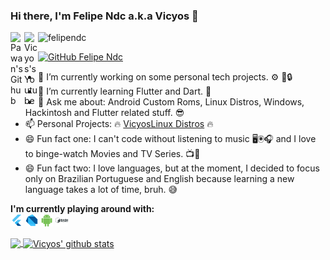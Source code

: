 ### Hi there, I'm Felipe Ndc a.k.a Vicyos 👋

<!---
Testing!
--->
<p align="left"> <img src="https://komarev.com/ghpvc/?username=felipendc&label=Views&color=blue&style=plastic" alt="felipendc" /> 

<a href="https://github.com/felipendc">
  <img align="left" alt="Pawan's Github" width="22px" src="https://cdn.jsdelivr.net/npm/simple-icons@v3/icons/github.svg" />
</a>

<a href="https://www.youtube.com/playlist?list=PLEHnzNeoCcNzT-ZpVu7aywVocaxr7XgNS">
  <img align="left" alt="Vicyos's Youtube" width="22px" src="https://cdn.jsdelivr.net/npm/simple-icons@v3/icons/youtube.svg" />
</a>
  
[![GitHub Felipe Ndc](https://img.shields.io/github/followers/felipendc?label=follow&style=social)](https://github.com/felipendc)


- 🔭 I’m currently working on some personal tech projects. :gear:	:wrench::lock:	
- 🌱 I’m currently learning Flutter and Dart. :dart:	
- 💬 Ask me about: Android Custom Roms, Linux Distros, Windows, Hackintosh and Flutter related stuff. :sunglasses:	
- 📫 Personal Projects: :fire:	[VicyosLinux Distros](https://github.com/felipendc/vicyos-build-folder) :fire:	
- 😄  Fun fact one: I can't code without listening to music :desktop_computer::trackball::headphones: and I love to binge-watch Movies and TV Series. :tv::pizza:	
- 😄  Fun fact two: I love languages, but at the moment, I decided to focus only on Brazilian Portuguese and English because learning a new language takes a lot of time, bruh. :sweat_smile: 

**I'm currently playing around with:**  
<code><img height="20" src="https://raw.githubusercontent.com/github/explore/80688e429a7d4ef2fca1e82350fe8e3517d3494d/topics/flutter/flutter.png"></code>
<code><img height="20" src="https://raw.githubusercontent.com/github/explore/80688e429a7d4ef2fca1e82350fe8e3517d3494d/topics/dart/dart.png"></code>
<code><img height="20" src="https://raw.githubusercontent.com/github/explore/80688e429a7d4ef2fca1e82350fe8e3517d3494d/topics/android/android.png"></code>
<code><img height="20" src="https://raw.githubusercontent.com/github/explore/80688e429a7d4ef2fca1e82350fe8e3517d3494d/topics/bash/bash.png"></code>

<a href="https://github.com/felipendc">
  <img align="center" src="https://github-readme-stats.vercel.app/api/top-langs/?username=felipendc&theme=light&hide_langs_below=1" />
</a>

<a href="https://github.com/felipendc">
 <img align="center" src="https://github-readme-stats.vercel.app/api?username=felipendc&show_icons=true&theme=light&line_height=27" alt="Vicyos' github stats"/>
</a>
